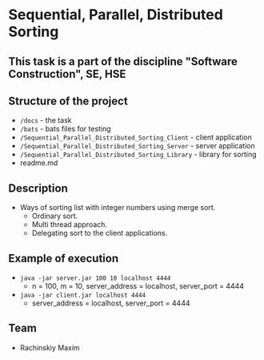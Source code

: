 # Sequential, Parallel, Distributed Sorting

## This task is a part of the discipline "Software Construction", SE, HSE

## Structure of the project
* `/docs` - the task
* `/bats` - bats files for testing
* `/Sequential_Parallel_Distributed_Sorting_Client` - client application
* `/Sequential_Parallel_Distributed_Sorting_Server` - server application
* `/Sequential_Parallel_Distributed_Sorting_Library` - library for sorting
* readme.md

## Description
- Ways of sorting list with integer numbers using merge sort.
   - Ordinary sort.
   - Multi thread approach.
   - Delegating sort to the client applications.

## Example of execution
- `java -jar server.jar 100 10 localhost 4444`
    - n = 100, m = 10, server_address = localhost, server_port = 4444 
- `java -jar client.jar localhost 4444`
    - server_address = localhost, server_port = 4444 

## Team
- Rachinskiy Maxim
